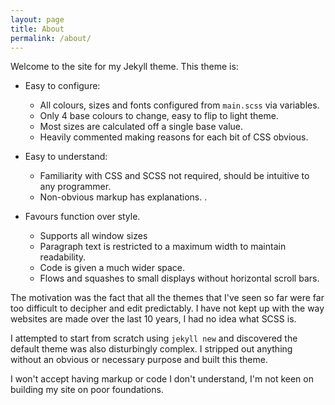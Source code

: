 ```yaml
---
layout: page
title: About
permalink: /about/
---
```


Welcome to the site for my Jekyll theme. This theme is:

 * Easy to configure:
     - All colours, sizes and fonts configured from `main.scss` via variables.
     - Only 4 base colours to change, easy to flip to light theme.
     - Most sizes are calculated off a single base value.
     - Heavily commented making reasons for each bit of CSS obvious.



 * Easy to understand:
     - Familiarity with CSS and SCSS not required, should be intuitive to any programmer.
     - Non-obvious markup has explanations.
.

 * Favours function over style.
     - Supports all window sizes
     - Paragraph text is restricted to a maximum width to maintain readability.
     - Code is given a much wider space.
     - Flows and squashes to small displays without horizontal scroll bars.

The motivation was the fact that all the themes that I've seen so far were far too difficult to decipher and edit predictably.
I have not kept up with the way websites are made over the last 10 years, I had no idea what SCSS is.

I attempted to start from scratch using `jekyll new` and discovered the default theme was also disturbingly complex.
I stripped out anything without an obvious or necessary purpose and built this theme.

I won't accept having markup or code I don't understand, I'm not keen on building my site on poor foundations. 